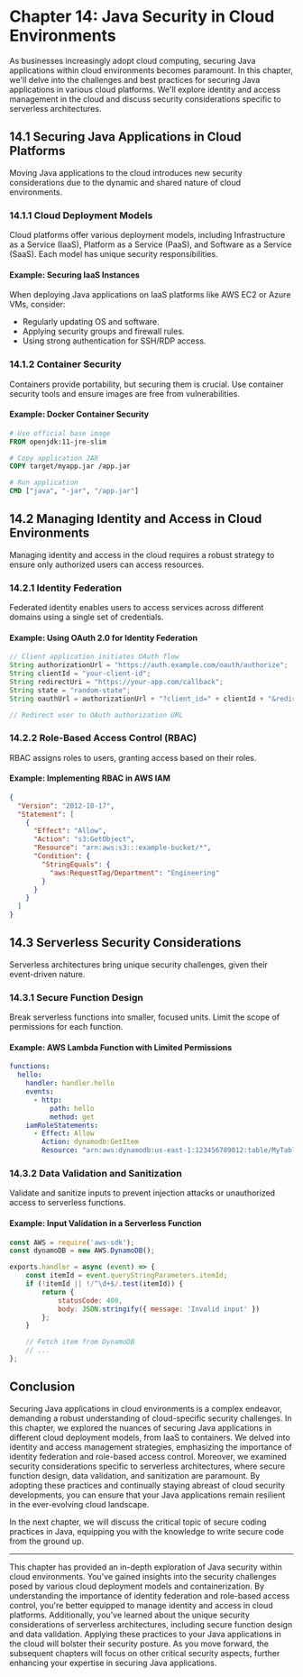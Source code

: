 # Chapter 14: Java Security in Cloud Environments

As businesses increasingly adopt cloud computing, securing Java applications within cloud environments becomes paramount. In this chapter, we'll delve into the challenges and best practices for securing Java applications in various cloud platforms. We'll explore identity and access management in the cloud and discuss security considerations specific to serverless architectures.

## 14.1 Securing Java Applications in Cloud Platforms

Moving Java applications to the cloud introduces new security considerations due to the dynamic and shared nature of cloud environments.

### 14.1.1 Cloud Deployment Models

Cloud platforms offer various deployment models, including Infrastructure as a Service (IaaS), Platform as a Service (PaaS), and Software as a Service (SaaS). Each model has unique security responsibilities.

#### Example: Securing IaaS Instances

When deploying Java applications on IaaS platforms like AWS EC2 or Azure VMs, consider:

- Regularly updating OS and software.
- Applying security groups and firewall rules.
- Using strong authentication for SSH/RDP access.

### 14.1.2 Container Security

Containers provide portability, but securing them is crucial. Use container security tools and ensure images are free from vulnerabilities.

#### Example: Docker Container Security

```Dockerfile
# Use official base image
FROM openjdk:11-jre-slim

# Copy application JAR
COPY target/myapp.jar /app.jar

# Run application
CMD ["java", "-jar", "/app.jar"]
```

## 14.2 Managing Identity and Access in Cloud Environments

Managing identity and access in the cloud requires a robust strategy to ensure only authorized users can access resources.

### 14.2.1 Identity Federation

Federated identity enables users to access services across different domains using a single set of credentials.

#### Example: Using OAuth 2.0 for Identity Federation

```java
// Client application initiates OAuth flow
String authorizationUrl = "https://auth.example.com/oauth/authorize";
String clientId = "your-client-id";
String redirectUri = "https://your-app.com/callback";
String state = "random-state";
String oauthUrl = authorizationUrl + "?client_id=" + clientId + "&redirect_uri=" + redirectUri + "&state=" + state;

// Redirect user to OAuth authorization URL
```

### 14.2.2 Role-Based Access Control (RBAC)

RBAC assigns roles to users, granting access based on their roles.

#### Example: Implementing RBAC in AWS IAM

```json
{
  "Version": "2012-10-17",
  "Statement": [
    {
      "Effect": "Allow",
      "Action": "s3:GetObject",
      "Resource": "arn:aws:s3:::example-bucket/*",
      "Condition": {
        "StringEquals": {
          "aws:RequestTag/Department": "Engineering"
        }
      }
    }
  ]
}
```

## 14.3 Serverless Security Considerations

Serverless architectures bring unique security challenges, given their event-driven nature.

### 14.3.1 Secure Function Design

Break serverless functions into smaller, focused units. Limit the scope of permissions for each function.

#### Example: AWS Lambda Function with Limited Permissions

```yaml
functions:
  hello:
    handler: handler.hello
    events:
      - http:
          path: hello
          method: get
    iamRoleStatements:
      - Effect: Allow
        Action: dynamodb:GetItem
        Resource: "arn:aws:dynamodb:us-east-1:123456789012:table/MyTable"
```

### 14.3.2 Data Validation and Sanitization

Validate and sanitize inputs to prevent injection attacks or unauthorized access to serverless functions.

#### Example: Input Validation in a Serverless Function

```javascript
const AWS = require('aws-sdk');
const dynamoDB = new AWS.DynamoDB();

exports.handler = async (event) => {
    const itemId = event.queryStringParameters.itemId;
    if (!itemId || !/^\d+$/.test(itemId)) {
        return {
            statusCode: 400,
            body: JSON.stringify({ message: 'Invalid input' })
        };
    }

    // Fetch item from DynamoDB
    // ...
};
```

## Conclusion

Securing Java applications in cloud environments is a complex endeavor, demanding a robust understanding of cloud-specific security challenges. In this chapter, we explored the nuances of securing Java applications in different cloud deployment models, from IaaS to containers. We delved into identity and access management strategies, emphasizing the importance of identity federation and role-based access control. Moreover, we examined security considerations specific to serverless architectures, where secure function design, data validation, and sanitization are paramount. By adopting these practices and continually staying abreast of cloud security developments, you can ensure that your Java applications remain resilient in the ever-evolving cloud landscape.

In the next chapter, we will discuss the critical topic of secure coding practices in Java, equipping you with the knowledge to write secure code from the ground up.

---

This chapter has provided an in-depth exploration of Java security within cloud environments. You've gained insights into the security challenges posed by various cloud deployment models and containerization. By understanding the importance of identity federation and role-based access control, you're better equipped to manage identity and access in cloud platforms. Additionally, you've learned about the unique security considerations of serverless architectures, including secure function design and data validation. Applying these practices to your Java applications in the cloud will bolster their security posture. As you move forward, the subsequent chapters will focus on other critical security aspects, further enhancing your expertise in securing Java applications.